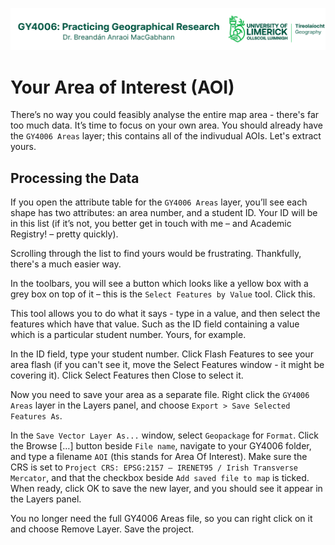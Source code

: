![UL Geography logo](../assets/images/GY4006_logo.png)

# Your Area of Interest (AOI)

There’s no way you could feasibly analyse the entire map area - there's far too much data. It’s time to focus on your own area. You should already have the ```GY4006 Areas``` layer; this contains all of the indivudual AOIs. Let's extract yours.

## Processing the Data

If you open the attribute table for the ```GY4006 Areas``` layer, you’ll see each shape has two attributes: an area number, and a student ID. Your ID will be in this list (if it’s not, you better get in touch with me – and Academic Registry! – pretty quickly). 

Scrolling through the list to find yours would be frustrating. Thankfully, there's a much easier way.

In the toolbars, you will see a button which looks like a yellow box with a grey box on top of it – this is the ```Select Features by Value``` tool. Click this.

This tool allows you to do what it says - type in a value, and then select the features which have that value. Such as the ID field containing a value which is a particular student number. Yours, for example.

In the ID field, type your student number. Click Flash Features to see your area flash (if you can't see it, move the Select Features window - it might be covering it). Click Select Features then Close to select it.

Now you need to save your area as a separate file. Right click the ```GY4006 Areas``` layer in the Layers panel, and choose ```Export > Save Selected Features As```. 

In the ```Save Vector Layer As...``` window, select ```Geopackage``` for ```Format```. Click the Browse […] button beside ```File name```, navigate to your GY4006 folder, and type a filename ```AOI``` (this stands for Area Of Interest). Make sure the CRS is set to ```Project CRS: EPSG:2157 – IRENET95 / Irish Transverse Mercator```, and that the checkbox beside ```Add saved file to map``` is ticked. When ready, click OK to save the new layer, and you should see it appear in the Layers panel. 

You no longer need the full GY4006 Areas file, so you can right click on it and choose Remove Layer. Save the project.

